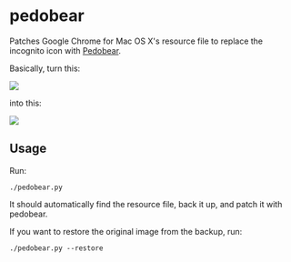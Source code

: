 pedobear
========

Patches Google Chrome for Mac OS X's resource file to replace the incognito icon with [Pedobear](http://en.wikipedia.org/wiki/Pedobear).

Basically, turn this:

![](https://github.com/bertrandom/pedobear/blob/gh-pages/images/incognito_original.png)

into this:

![](https://github.com/bertrandom/pedobear/blob/gh-pages/images/incognito_pedobear.png)

## Usage

Run:

`./pedobear.py`

It should automatically find the resource file, back it up, and patch it with pedobear.

If you want to restore the original image from the backup, run:

`./pedobear.py --restore`

